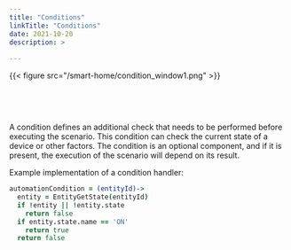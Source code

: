 ```yaml
---
title: "Conditions"
linkTitle: "Conditions"
date: 2021-10-20
description: >
  
---
```


{{< figure src="/smart-home/condition_window1.png" >}}

&nbsp;

&nbsp;

A condition defines an additional check that needs to be performed before executing the scenario. This condition can
check the current state of a device or other factors. The condition is an optional component, and if it is present, the
execution of the scenario will depend on its result.

Example implementation of a condition handler:

```coffeescript
automationCondition = (entityId)->
  entity = EntityGetState(entityId)
  if !entity || !entity.state
    return false
  if entity.state.name == 'ON'
    return true
  return false
```
